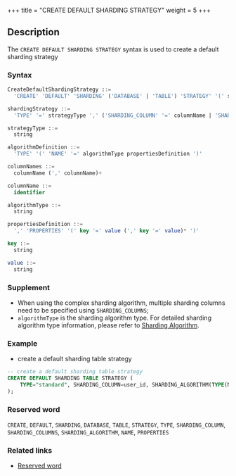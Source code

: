 +++
title = "CREATE DEFAULT SHARDING STRATEGY"
weight = 5
+++

## Description

The `CREATE DEFAULT SHARDING STRATEGY` syntax is used to create a default sharding strategy

### Syntax

```sql
CreateDefaultShardingStrategy ::=
  'CREATE' 'DEFAULT' 'SHARDING' ('DATABASE' | 'TABLE') 'STRATEGY' '(' shardingStrategy ')'

shardingStrategy ::=
  'TYPE' '=' strategyType ',' ('SHARDING_COLUMN' '=' columnName | 'SHARDING_COLUMNS' '=' columnNames) ',' 'SHARDING_ALGORITHM' '=' algorithmDefinition

strategyType ::=
  string

algorithmDefinition ::=
  'TYPE' '(' 'NAME' '=' algorithmType propertiesDefinition ')'  

columnNames ::=
  columnName (',' columnName)+

columnName ::=
  identifier

algorithmType ::=
  string

propertiesDefinition ::=
  ',' 'PROPERTIES' '(' key '=' value (',' key '=' value)* ')'

key ::=
  string

value ::=
  string
```

### Supplement

- When using the complex sharding algorithm, multiple sharding columns need to be specified using `SHARDING_COLUMNS`;
- `algorithmType` is the sharding algorithm type. For detailed sharding algorithm type information, please refer
  to [Sharding Algorithm](/en/user-manual/common-config/builtin-algorithm/sharding/).

### Example

- create a default sharding table strategy

```sql
-- create a default sharding table strategy
CREATE DEFAULT SHARDING TABLE STRATEGY (
    TYPE="standard", SHARDING_COLUMN=user_id, SHARDING_ALGORITHM(TYPE(NAME="inline", PROPERTIES("algorithm-expression"="t_order_${user_id % 2}")))
);
```

### Reserved word

`CREATE`, `DEFAULT`, `SHARDING`, `DATABASE`, `TABLE`, `STRATEGY`, `TYPE`, `SHARDING_COLUMN`, `SHARDING_COLUMNS`, `SHARDING_ALGORITHM`, `NAME`, `PROPERTIES`

### Related links

- [Reserved word](/en/reference/distsql/syntax/reserved-word/)
